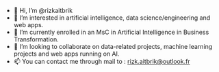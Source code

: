 - 👋 Hi, I’m @rizkaitbrik
- 👀 I’m interested in artificial intelligence, data science/engineering and web apps.
- 🌱 I’m currently enrolled in an MsC in Artificial Intelligence in Business Transformation.
- 💞️ I’m looking to collaborate on data-related projects, machine learning projects and web apps running on AI.
- 📫 You can contact me through mail to : rizk.aitbrik@outlook.fr

<!---
rizkaitbrik/rizkaitbrik is a ✨ special ✨ repository because its `README.md` (this file) appears on your GitHub profile.
You can click the Preview link to take a look at your changes.
--->
